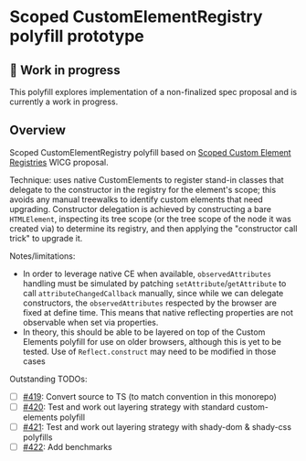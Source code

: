 # Scoped CustomElementRegistry polyfill prototype

## 🚨 Work in progress

This polyfill explores implementation of a non-finalized spec proposal and is
currently a work in progress.

## Overview

Scoped CustomElementRegistry polyfill based on [Scoped Custom Element
Registries](https://github.com/WICG/webcomponents/blob/gh-pages/proposals/Scoped-Custom-Element-Registries.md)
WICG proposal.

Technique: uses native CustomElements to register stand-in classes that
delegate to the constructor in the registry for the element's scope; this
avoids any manual treewalks to identify custom elements that need upgrading.
Constructor delegation is achieved by constructing a bare `HTMLElement`,
inspecting its tree scope (or the tree scope of the node it was created via) to
determine its registry, and then applying the "constructor call trick" to
upgrade it.

Notes/limitations:
- In order to leverage native CE when available, `observedAttributes` handling
  must be simulated by patching `setAttribute`/`getAttribute` to call
  `attributeChangedCallback` manually, since while we can delegate constructors,
  the `observedAttributes` respected by the browser are fixed at define time.
  This means that native reflecting properties are not observable when set via
  properties.
- In theory, this should be able to be layered on top of the Custom Elements
  polyfill for use on older browsers, although this is yet to be tested. Use of
  `Reflect.construct` may need to be modified in those cases

Outstanding TODOs:
* [ ] [#419](https://github.com/webcomponents/polyfills/issues/419): Convert source to TS (to match convention in this monorepo)
* [ ] [#420](https://github.com/webcomponents/polyfills/issues/420): Test and work out layering strategy with standard custom-elements polyfill
* [ ] [#421](https://github.com/webcomponents/polyfills/issues/421): Test and work out layering strategy with shady-dom & shady-css polyfills
* [ ] [#422](https://github.com/webcomponents/polyfills/issues/422): Add benchmarks
